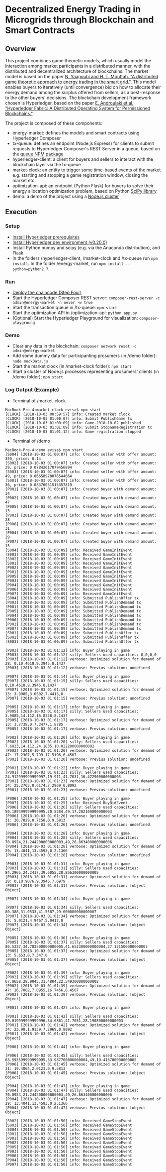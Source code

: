 # Decentralized Energy Trading in Microgrids through Blockchain and Smart Contracts

## Overview
This project combines game theoretic models, which usually model the interaction among market participants in a distributed manner, with the distributed and decentralized architecture of blockchains. The market model is based on the paper [N. Yaagoubi and H. T. Mouftah. "A distributed game theoretic approach to energy trading in the smart grid."](https://ieeexplore.ieee.org/document/7379950). This model enables buyers to iteratively (until convergence) bid on how to allocate their energy demand among the surplus offered from sellers, as a best-response to the other buyers' decisions. The blockchain development framework chosen is Hyperledger, based on the paper [E. Androulaki et al. "Hyperledger Fabric: A Distributed Operating System for Permissioned Blockchains."](https://arxiv.org/abs/1801.10228).

The project is composed of these components:

* energy-market: defines the models and smart contracts using Hyperledger Composer
* tx-queue: defines an endpoint (Node.js Express) for clients to submit requests to Hyperledger Composer's REST Server in a queue, based on the [queue NPM package](https://www.npmjs.com/package/queue)
* hyperledger-client: a client for buyers and sellers to interact with the blockchain layer via the tx-queue
* market-clock: an entity to trigger some time-based events of the market e.g. starting and stopping a game registration window, closing the market etc.
* optimization-api: an endpoint (Python Flask) for buyers to solve their energy allocation optimization problem, based on Python [SciPy library](https://docs.scipy.org/doc/scipy/reference/tutorial/optimize.html)
* demo: a demo of the project using a [Node.js cluster](https://nodejs.org/api/cluster.html)

## Execution
### Setup

* [Install Hyperledger prerequisites](https://hyperledger.github.io/composer/latest/installing/installing-prereqs)
* [Install Hyperledger dev environment (v0.20.0)](https://hyperledger.github.io/composer/latest/installing/development-tools)
* Install Python numpy and scipy (e.g. via the Anaconda distribution), and Flask
* In the folders /hyperledger-client, /market-clock and /tx-queue run `npm install`. In the folder /energy-market, run `npm install --python=python2.7`.

### Run

* [Deploy the chaincode (Step Four)](https://hyperledger.github.io/composer/latest/tutorials/developer-tutorial)
* Start the Hyperledger Composer REST server: `composer-rest-server -c admin@energy-market -n never -w true`
* Start the transaction queue in /tx-queue: `npm start`
* Start the optimization API in /optimization-api: `python app.py`
* (Optional) Start the Hyperledger Playground for visualization: `composer-playgroung`

### Demo
* Clear any data in the blockchain: `composer network reset -c admin@energy-market`
* Add some dummy data for participanting prosumers (in /demo folder): `node mockData.js`
* Start the market clock (in /market-clock folder): `npm start`
* Start a cluster of Node.js processes representing prosumers' clients (in /demo folder): `npm start`

### Log Output (Example)

* Terminal of /market-clock
```
MacBook-Pro-4:market-clock evisa$ npm start
[CLOCK] [2018-10-03 00:59:57] info: Created market clock
[CLOCK] [2018-10-03 01:00:07] info: Submit PublishGame tx
[CLOCK] [2018-10-03 01:00:09] info: Game-2018-10-02 published
[CLOCK] [2018-10-03 01:01:09] info: Submit StopGameRegistration tx
[CLOCK] [2018-10-03 01:01:12] info: Game registration stopped
```

* Terminal of /demo
```
MacBook-Pro-4:demo evisa$ npm start 
[S004] [2018-10-03 01:00:07] info: Created seller with offer amount: 350, price: 0.14
[S002] [2018-10-03 01:00:07] info: Created seller with offer amount: 29, price: 0.07842617079456894
[S003] [2018-10-03 01:00:07] info: Created seller with offer amount: 49, price: 0.06658970076544664
[S001] [2018-10-03 01:00:07] info: Created seller with offer amount: 36, price: 0.08376051515357819
[P001] [2018-10-03 01:00:07] info: Created buyer with demand amount: 34
[P002] [2018-10-03 01:00:07] info: Created buyer with demand amount: 47
[P005] [2018-10-03 01:00:07] info: Created buyer with demand amount: 13
[P003] [2018-10-03 01:00:07] info: Created buyer with demand amount: 28
[P006] [2018-10-03 01:00:07] info: Created buyer with demand amount: 31
[P004] [2018-10-03 01:00:07] info: Created buyer with demand amount: 29
[P007] [2018-10-03 01:00:07] info: Created buyer with demand amount: 15
[S004] [2018-10-03 01:00:09] info: Received GameInitEvent
[S003] [2018-10-03 01:00:09] info: Received GameInitEvent
[S002] [2018-10-03 01:00:09] info: Received GameInitEvent
[S001] [2018-10-03 01:00:09] info: Received GameInitEvent
[P002] [2018-10-03 01:00:09] info: Received GameInitEvent
[P001] [2018-10-03 01:00:09] info: Received GameInitEvent
[P005] [2018-10-03 01:00:09] info: Received GameInitEvent
[P003] [2018-10-03 01:00:09] info: Received GameInitEvent
[P004] [2018-10-03 01:00:09] info: Received GameInitEvent
[P006] [2018-10-03 01:00:09] info: Received GameInitEvent
[P007] [2018-10-03 01:00:09] info: Received GameInitEvent
[S004] [2018-10-03 01:00:09] info: Submitted PublishOffer tx
[P003] [2018-10-03 01:00:09] info: Submitted PublishDemand tx
[P001] [2018-10-03 01:00:09] info: Submitted PublishDemand tx
[P005] [2018-10-03 01:00:09] info: Submitted PublishDemand tx
[P004] [2018-10-03 01:00:09] info: Submitted PublishDemand tx
[P006] [2018-10-03 01:00:09] info: Submitted PublishDemand tx
[P002] [2018-10-03 01:00:09] info: Submitted PublishDemand tx
[P007] [2018-10-03 01:00:09] info: Submitted PublishDemand tx
[S001] [2018-10-03 01:00:09] info: Submitted PublishOffer tx
[S002] [2018-10-03 01:00:09] info: Submitted PublishOffer tx
[S003] [2018-10-03 01:00:09] info: Submitted PublishOffer tx

[P003] [2018-10-03 01:01:12] info: Buyer playing in game
[P003] [2018-10-03 01:01:12] silly: Sellers used capacities: 0,0,0,0
[P003] [2018-10-03 01:01:12] verbose: Optimized solution for demand of 28: 0,10.4618,9.3945,8.1437
[P003] [2018-10-03 01:01:12] verbose: Previus solution: undefined

[P007] [2018-10-03 01:01:14] info: Buyer playing in game
[P007] [2018-10-03 01:01:15] silly: Sellers used capacities: 0,10.4618,9.3945,8.1437
[P007] [2018-10-03 01:01:15] verbose: Optimized solution for demand of 15: 3.9085,3.6502,7.4413,0
[P007] [2018-10-03 01:01:15] verbose: Previus solution: undefined

[P005] [2018-10-03 01:01:17] info: Buyer playing in game
[P005] [2018-10-03 01:01:17] silly: Sellers used capacities: 3.9085,14.112,16.8358,8.1437
[P005] [2018-10-03 01:01:17] verbose: Optimized solution for demand of 13: 3.7738,0,7.3477,1.8785
[P005] [2018-10-03 01:01:17] verbose: Previus solution: undefined

[P002] [2018-10-03 01:01:20] info: Buyer playing in game
[P002] [2018-10-03 01:01:20] silly: Sellers used capacities: 7.6823,14.112,24.1835,10.022200000000002
[P002] [2018-10-03 01:01:20] verbose: Optimized solution for demand of 47: 17.2307,5.799,17.5196,6.4507
[P002] [2018-10-03 01:01:20] verbose: Previus solution: undefined

[P001] [2018-10-03 01:01:22] info: Buyer playing in game
[P001] [2018-10-03 01:01:23] silly: Sellers used capacities: 24.912999999999997,19.911,41.7031,16.472900000000003
[P001] [2018-10-03 01:01:23] verbose: Optimized solution for demand of 34: 25.2765,0.6174,7.2969,0.8092
[P001] [2018-10-03 01:01:23] verbose: Previus solution: undefined

[P006] [2018-10-03 01:01:25] info: Buyer playing in game
[P007] [2018-10-03 01:01:25] info: Received BuyBidEvent
[P006] [2018-10-03 01:01:26] silly: Sellers used capacities: 50.189499999999995,20.5284,49,17.282100000000003
[P006] [2018-10-03 01:01:26] verbose: Optimized solution for demand of 31: 20.7029,0.7158,0,9.5813
[P006] [2018-10-03 01:01:26] verbose: Previus solution: undefined

[P004] [2018-10-03 01:01:28] info: Buyer playing in game
[P004] [2018-10-03 01:01:28] silly: Sellers used capacities: 70.8924,21.244200000000003,49,26.863400000000006
[P004] [2018-10-03 01:01:28] verbose: Optimized solution for demand of 29: 13.4041,13.4593,0,2.1366
[P004] [2018-10-03 01:01:28] verbose: Previus solution: undefined

[P003] [2018-10-03 01:01:31] info: Buyer playing in game
[P003] [2018-10-03 01:01:31] silly: Sellers used capacities: 84.2965,24.2417,39.6055,20.856300000000005
[P003] [2018-10-03 01:01:31] verbose: Optimized solution for demand of 28: 0,10.9076,9.3945,7.6979
[P003] [2018-10-03 01:01:31] verbose: Previus solution: [object Object]

[P007] [2018-10-03 01:01:34] info: Buyer playing in game

[P007] [2018-10-03 01:01:34] silly: Sellers used capacities: 80.388,31.0533,41.5587,29.000000000000007
[P007] [2018-10-03 01:01:34] verbose: Optimized solution for demand of 15: 5.0121,4.9467,5.0412,0
[P007] [2018-10-03 01:01:34] verbose: Previus solution: [object Object]

[P005] [2018-10-03 01:01:36] info: Buyer playing in game
[P005] [2018-10-03 01:01:37] silly: Sellers used capacities: 80.5227,34.703500000000005,41.652300000000004,27.121500000000005
[P005] [2018-10-03 01:01:37] verbose: Optimized solution for demand of 13: 5.653,0,7.347,0
[P005] [2018-10-03 01:01:37] verbose: Previus solution: [object Object]

[P002] [2018-10-03 01:01:39] info: Buyer playing in game
[P002] [2018-10-03 01:01:39] silly: Sellers used capacities: 67.0658,28.9045,31.4804,22.549300000000002
[P002] [2018-10-03 01:01:39] verbose: Optimized solution for demand of 47: 16.7082,7.0955,16.7456,6.4507
[P002] [2018-10-03 01:01:39] verbose: Previus solution: [object Object]

[P001] [2018-10-03 01:01:42] info: Buyer playing in game

[P001] [2018-10-03 01:01:42] silly: Sellers used capacities: 59.019999999999996,34.0861,41.7031,28.190800000000003
[P001] [2018-10-03 01:01:42] verbose: Optimized solution for demand of 34: 23.98,1.9139,7.2969,0.8092
[P001] [2018-10-03 01:01:42] verbose: Previus solution: [object Object]

[P006] [2018-10-03 01:01:44] info: Buyer playing in game

[P006] [2018-10-03 01:01:45] silly: Sellers used capacities: 63.593599999999995,33.987700000000004,49,19.418700000000005
[P006] [2018-10-03 01:01:45] verbose: Optimized solution for demand of 31: 19.4064,2.0123,0,9.5813
[P006] [2018-10-03 01:01:45] verbose: Previus solution: [object Object]

[P004] [2018-10-03 01:01:47] info: Buyer playing in game
[P004] [2018-10-03 01:01:47] silly: Sellers used capacities: 70.8924,21.244200000000003,49,26.863400000000006
[P004] [2018-10-03 01:01:47] verbose: Optimized solution for demand of 29: 13.4041,13.4593,0,2.1366
[P004] [2018-10-03 01:01:47] verbose: Previus solution: [object Object]

[S002] [2018-10-03 01:01:50] info: Received GameStopEvent
[S003] [2018-10-03 01:01:50] info: Received GameStopEvent
[S004] [2018-10-03 01:01:50] info: Received GameStopEvent
[S001] [2018-10-03 01:01:50] info: Received GameStopEvent
[P001] [2018-10-03 01:01:50] info: Received GameStopEvent
[P002] [2018-10-03 01:01:50] info: Received GameStopEvent
[P005] [2018-10-03 01:01:50] info: Received GameStopEvent
[P003] [2018-10-03 01:01:50] info: Received GameStopEvent
[P006] [2018-10-03 01:01:50] info: Received GameStopEvent
[P004] [2018-10-03 01:01:50] info: Received GameStopEvent
[P007] [2018-10-03 01:01:50] info: Received GameStopEvent
```

